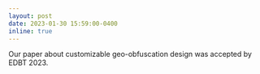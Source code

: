```yaml
---
layout: post
date: 2023-01-30 15:59:00-0400
inline: true
---
```


Our paper about customizable geo-obfuscation design was accepted by EDBT 2023. 
